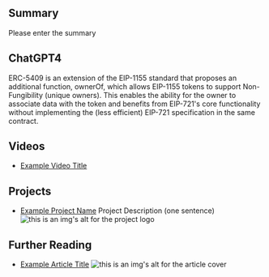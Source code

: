 ## Summary

Please enter the summary

## ChatGPT4

ERC-5409 is an extension of the EIP-1155 standard that proposes an additional function, ownerOf, which allows EIP-1155 tokens to support Non-Fungibility (unique owners). This enables the ability for the owner to associate data with the token and benefits from EIP-721's core functionality without implementing the (less efficient) EIP-721 specification in the same contract.

## Videos

- [Example Video Title](https://www.youtube.com/watch?v=TDGq4aeevgY)

## Projects

- [Example Project Name](https://xxxx.xxx/xxxxx) Project Description (one sentence) ![this is an img's alt for the project logo](https://xxxx.xxx/project-logo.xxx)

## Further Reading

- [Example Article Title](https://xxxx.xxx/xxxxx) ![this is an img's alt for the article cover](https://xxxx.xxx/article-cover.xxx)
